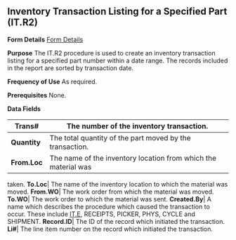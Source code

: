 ## Inventory Transaction Listing for a Specified Part (IT.R2)
<PageHeader />

**Form Details**
[Form Details](../IT-R2-1/README.md)

**Purpose**
The IT.R2 procedure is used to create an inventory transaction listing for a
specified part number within a date range. The records included in the report
are sorted by transaction date.

**Frequency of Use**
As required.

**Prerequisites**
None.

**Data Fields**

| **Trans#**   | The number of the inventory transaction.                       |
| ------------ | -------------------------------------------------------------- |
| **Quantity** | The total quantity of the part moved by the transaction.       |
| **From.Loc** | The name of the inventory location from which the material was |
taken.
**To.Loc**|  The name of the inventory location to which the material was
moved.
**From.WO**|  The work order from which the material was moved.
**To.WO**|  The work order to which the material was sent.
**Created.By**|  A name which describes the procedure which caused the
transaction to occur. These include [IT.E](../IT-E/README.md), RECEIPTS, PICKER, PHYS,
CYCLE and SHIPMENT.
**Record.ID**|  The ID of the record which initiated the transaction.
**Li#**|  The line item number on the record which initiated the transaction.

<badge text= "Version 8.10.57 " vertical="middle" />

<PageFooter />
